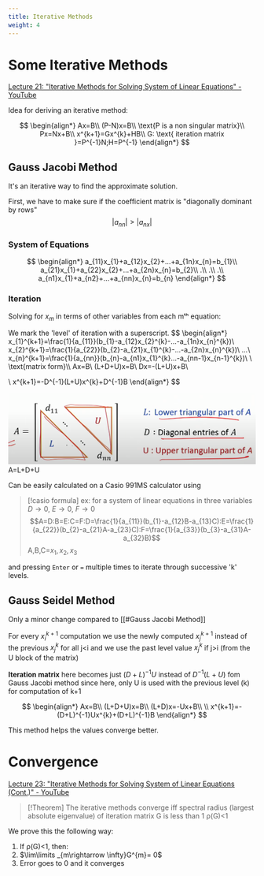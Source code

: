 ```yaml
---
title: Iterative Methods
weight: 4
---
```

# Some Iterative Methods

[Lecture 21: "Iterative Methods for Solving System of Linear Equations" - YouTube](https://youtu.be/gTOJOgp0VcE?t=1043)

Idea for deriving an iterative method:

$$
\begin{align*}
Ax=B\\
(P-N)x=B\\
\text{P is a non singular matrix}\\
Px=Nx+B\\
x^{k+1}=Gx^{k}+HB\\
G: \text{ iteration matrix }=P^{-1}N;H=P^{-1}
\end{align*}
$$

## Gauss Jacobi Method

It's an iterative way to find the approximate solution.

First, we have to make sure if the coefficient matrix is "diagonally dominant by rows"
$$
|a_{nn}|>|a_{nx}|
$$

### System of Equations

$$
\begin{align*}
a_{11}x_{1}+a_{12}x_{2}+...+a_{1n}x_{n}=b_{1}\\
a_{21}x_{1}+a_{22}x_{2}+...+a_{2n}x_{n}=b_{2}\\
.\\
.\\
.\\
a_{n1}x_{1}+a_{n2}+...+a_{nn}x_{n}=b_{n}
\end{align*}
$$

### Iteration

Solving for $x_m$ in terms of other variables from each mᵗʰ equation:

We mark the 'level' of iteration with a superscript.
$$
\begin{align*}
x_{1}^{k+1}=\frac{1}{a_{11}}(b_{1}-a_{12}x_{2}^{k}-...-a_{1n}x_{n}^{k})\\
x_{2}^{k+1}=\frac{1}{a_{22}}(b_{2}-a_{21}x_{1}^{k}-...-a_{2n}x_{n}^{k})\\
...\\
x_{n}^{k+1}=\frac{1}{a_{nn}}(b_{n}-a_{n1}x_{1}^{k}...-a_{nn-1}x_{n-1}^{k})\\
\\
\text{matrix form}\\\\
Ax=B\\
(L+D+U)x=B\\
Dx=-(L+U)x+B\\

\\
x^{k+1}=-D^{-1}(L+U)x^{k}+D^{-1}B
\end{align*}
$$

![decomposing square matrix](/images/Pasted%20image%2020230624155212.png)
A=L+D+U

Can be easily calculated on a Casio 991MS calculator using

> [!casio formula]
> ex: for a system of linear equations in three variables
> $D\rightarrow0$, $E\rightarrow0$, $F\rightarrow0$
> $$A=D:B=E:C=F:D=\frac{1}{a_{11}}(b_{1}-a_{12}B-a_{13}C):E=\frac{1}{a_{22}}(b_{2}-a_{21}A-a_{23}C):F=\frac{1}{a_{33}}(b_{3}-a_{31}A-a_{32}B)$$
> A,B,C=$x_{1},x_{2},x_{3}$

and pressing `Enter` or `=` multiple times to iterate through successive 'k' levels.


## Gauss Seidel Method

Only a minor change compared to [[#Gauss Jacobi Method]]

For every $x_{i}^{k+1}$ computation we use the newly computed $x_{j}^{k+1}$ instead of the previous $x_{j}^{k}$ for all j\<i and we use the past level value $x_{j}^{k}$ if j\>i (from the U block of the matrix)

**Iteration matrix** here becomes just $(D+L)^{-1}U$ instead of $D^{-1}(L+U)$ fom Gauss Jacobi method since here, only U is used with the previous level (k) for computation of k+1

$$
\begin{align*}
Ax=B\\
(L+D+U)x=B\\
(L+D)x=-Ux+B\\
\\
x^{k+1}=-(D+L)^{-1}Ux^{k}+(D+L)^{-1}B
\end{align*}
$$

This method helps the values converge better.

# Convergence
[Lecture 23: "Iterative Methods for Solving System of Linear Equations (Cont.)" - YouTube](https://youtu.be/_P97OSej8nk)

> [!Theorem]
> The iterative methods converge iff spectral radius (largest absolute eigenvalue) of iteration matrix G is less than 1
> ρ(G)<1

We prove this the following way:
1. If ρ(G)<1, then:
2. $\lim\limits _{m\rightarrow \infty}G^{m}= 0$
3. Error goes to 0 and it converges
